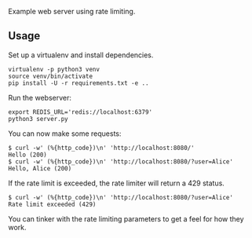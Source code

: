 Example web server using rate limiting.

## Usage

Set up a virtualenv and install dependencies.

    virtualenv -p python3 venv
    source venv/bin/activate
    pip install -U -r requirements.txt -e ..

Run the webserver:

    export REDIS_URL='redis://localhost:6379'
    python3 server.py

You can now make some requests:

    $ curl -w' (%{http_code})\n' 'http://localhost:8080/'
    Hello (200)
    $ curl -w' (%{http_code})\n' 'http://localhost:8080/?user=Alice'
    Hello, Alice (200)

If the rate limit is exceeded, the rate limiter will return a 429 status.

    $ curl -w' (%{http_code})\n' 'http://localhost:8080/?user=Alice'
    Rate limit exceeded (429)

You can tinker with the rate limiting parameters to get a feel for how they
work.

